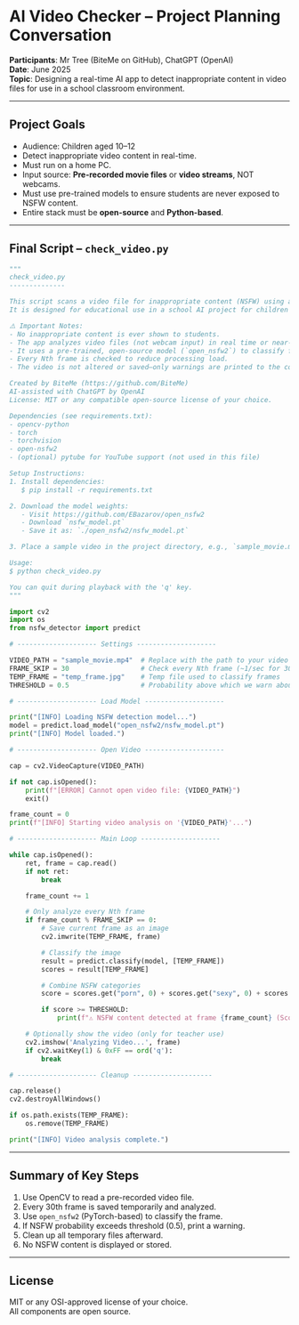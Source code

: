 # AI Video Checker – Project Planning Conversation

**Participants**: Mr Tree (BiteMe on GitHub), ChatGPT (OpenAI)  
**Date**: June 2025  
**Topic**: Designing a real-time AI app to detect inappropriate content in video files for use in a school classroom environment.

---

## Project Goals

- Audience: Children aged 10–12
- Detect inappropriate video content in real-time.
- Must run on a home PC.
- Input source: **Pre-recorded movie files** or **video streams**, NOT webcams.
- Must use pre-trained models to ensure students are never exposed to NSFW content.
- Entire stack must be **open-source** and **Python-based**.

---

## Final Script – `check_video.py`

```python
"""
check_video.py
--------------

This script scans a video file for inappropriate content (NSFW) using a pre-trained model.
It is designed for educational use in a school AI project for children aged 10–12.

⚠️ Important Notes:
- No inappropriate content is ever shown to students.
- The app analyzes video files (not webcam input) in real time or near-real time.
- It uses a pre-trained, open-source model (`open_nsfw2`) to classify frames.
- Every Nth frame is checked to reduce processing load.
- The video is not altered or saved—only warnings are printed to the console.

Created by BiteMe (https://github.com/BiteMe)
AI-assisted with ChatGPT by OpenAI
License: MIT or any compatible open-source license of your choice.

Dependencies (see requirements.txt):
- opencv-python
- torch
- torchvision
- open-nsfw2
- (optional) pytube for YouTube support (not used in this file)

Setup Instructions:
1. Install dependencies:
   $ pip install -r requirements.txt

2. Download the model weights:
   - Visit https://github.com/EBazarov/open_nsfw2
   - Download `nsfw_model.pt`
   - Save it as: `./open_nsfw2/nsfw_model.pt`

3. Place a sample video in the project directory, e.g., `sample_movie.mp4`.

Usage:
$ python check_video.py

You can quit during playback with the 'q' key.
"""

import cv2
import os
from nsfw_detector import predict

# -------------------- Settings --------------------

VIDEO_PATH = "sample_movie.mp4"  # Replace with the path to your video file
FRAME_SKIP = 30                  # Check every Nth frame (~1/sec for 30fps video)
TEMP_FRAME = "temp_frame.jpg"    # Temp file used to classify frames
THRESHOLD = 0.5                  # Probability above which we warn about NSFW

# -------------------- Load Model --------------------

print("[INFO] Loading NSFW detection model...")
model = predict.load_model("open_nsfw2/nsfw_model.pt")
print("[INFO] Model loaded.")

# -------------------- Open Video --------------------

cap = cv2.VideoCapture(VIDEO_PATH)

if not cap.isOpened():
    print(f"[ERROR] Cannot open video file: {VIDEO_PATH}")
    exit()

frame_count = 0
print(f"[INFO] Starting video analysis on '{VIDEO_PATH}'...")

# -------------------- Main Loop --------------------

while cap.isOpened():
    ret, frame = cap.read()
    if not ret:
        break

    frame_count += 1

    # Only analyze every Nth frame
    if frame_count % FRAME_SKIP == 0:
        # Save current frame as an image
        cv2.imwrite(TEMP_FRAME, frame)

        # Classify the image
        result = predict.classify(model, [TEMP_FRAME])
        scores = result[TEMP_FRAME]

        # Combine NSFW categories
        score = scores.get("porn", 0) + scores.get("sexy", 0) + scores.get("hentai", 0)

        if score >= THRESHOLD:
            print(f"⚠️ NSFW content detected at frame {frame_count} (Score: {score:.2f})")

    # Optionally show the video (only for teacher use)
    cv2.imshow('Analyzing Video...', frame)
    if cv2.waitKey(1) & 0xFF == ord('q'):
        break

# -------------------- Cleanup --------------------

cap.release()
cv2.destroyAllWindows()

if os.path.exists(TEMP_FRAME):
    os.remove(TEMP_FRAME)

print("[INFO] Video analysis complete.")
```

---

## Summary of Key Steps

1. Use OpenCV to read a pre-recorded video file.
2. Every 30th frame is saved temporarily and analyzed.
3. Use `open_nsfw2` (PyTorch-based) to classify the frame.
4. If NSFW probability exceeds threshold (0.5), print a warning.
5. Clean up all temporary files afterward.
6. No NSFW content is displayed or stored.

---

## License

MIT or any OSI-approved license of your choice.  
All components are open source.
